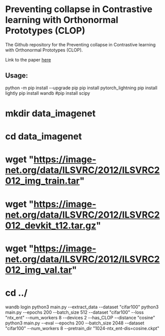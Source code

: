 # Preventing collapse in Contrastive learning with Orthonormal Prototypes (CLOP)

The Github repository for the Preventing collapse in Contrastive learning with Orthonormal Prototypes (CLOP).

Link to the paper [here](https://arxiv.org/pdf/2403.18699) 


## Usage:
python -m pip install --upgrade pip
pip install pytorch_lightning 
pip install lightly 
pip install wandb
#pip install scipy

# mkdir data_imagenet 
# cd data_imagenet
# wget "https://image-net.org/data/ILSVRC/2012/ILSVRC2012_img_train.tar" 
# wget "https://image-net.org/data/ILSVRC/2012/ILSVRC2012_devkit_t12.tar.gz"
# wget "https://image-net.org/data/ILSVRC/2012/ILSVRC2012_img_val.tar"

# cd ../

wandb login
python3 main.py --extract_data --dataset "cifar100"
python3 main.py --epochs 200 --batch_size 512 --dataset "cifar100" --loss "ntx_ent" --num_workers 8 --devices 2 --has_CLOP --distance "cosine"
python3 main.py --eval --epochs 200 --batch_size 2048 --dataset "cifar100" --num_workers 8 --pretrain_dir "1024-ntx_ent-dis=cosine.ckpt"
